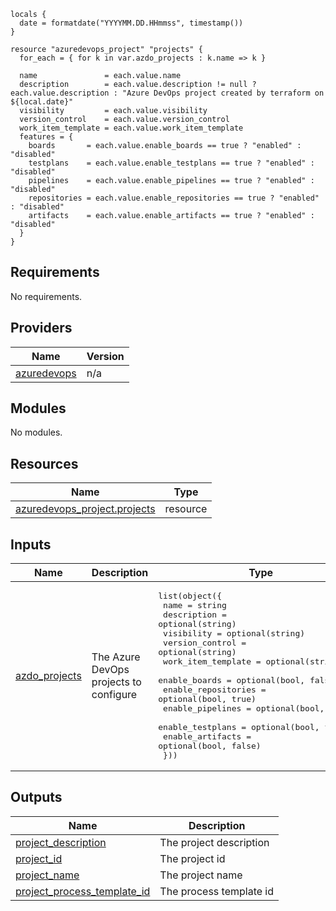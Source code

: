 ```hcl
locals {
  date = formatdate("YYYYMM.DD.HHmmss", timestamp())
}

resource "azuredevops_project" "projects" {
  for_each = { for k in var.azdo_projects : k.name => k }

  name               = each.value.name
  description        = each.value.description != null ? each.value.description : "Azure DevOps project created by terraform on ${local.date}"
  visibility         = each.value.visibility
  version_control    = each.value.version_control
  work_item_template = each.value.work_item_template
  features = {
    boards       = each.value.enable_boards == true ? "enabled" : "disabled"
    testplans    = each.value.enable_testplans == true ? "enabled" : "disabled"
    pipelines    = each.value.enable_pipelines == true ? "enabled" : "disabled"
    repositories = each.value.enable_repositories == true ? "enabled" : "disabled"
    artifacts    = each.value.enable_artifacts == true ? "enabled" : "disabled"
  }
}

```
## Requirements

No requirements.

## Providers

| Name | Version |
|------|---------|
| <a name="provider_azuredevops"></a> [azuredevops](#provider\_azuredevops) | n/a |

## Modules

No modules.

## Resources

| Name | Type |
|------|------|
| [azuredevops_project.projects](https://registry.terraform.io/providers/microsoft/azuredevops/latest/docs/resources/project) | resource |

## Inputs

| Name | Description | Type | Default | Required |
|------|-------------|------|---------|:--------:|
| <a name="input_azdo_projects"></a> [azdo\_projects](#input\_azdo\_projects) | The Azure DevOps projects to configure | <pre>list(object({<br>    name                = string<br>    description         = optional(string)<br>    visibility          = optional(string)<br>    version_control     = optional(string)<br>    work_item_template  = optional(string, "")<br>    enable_boards       = optional(bool, false)<br>    enable_repositories = optional(bool, true)<br>    enable_pipelines    = optional(bool, true)<br>    enable_testplans    = optional(bool, false)<br>    enable_artifacts    = optional(bool, false)<br>  }))</pre> | n/a | yes |

## Outputs

| Name | Description |
|------|-------------|
| <a name="output_project_description"></a> [project\_description](#output\_project\_description) | The project description |
| <a name="output_project_id"></a> [project\_id](#output\_project\_id) | The project id |
| <a name="output_project_name"></a> [project\_name](#output\_project\_name) | The project name |
| <a name="output_project_process_template_id"></a> [project\_process\_template\_id](#output\_project\_process\_template\_id) | The process template id |
